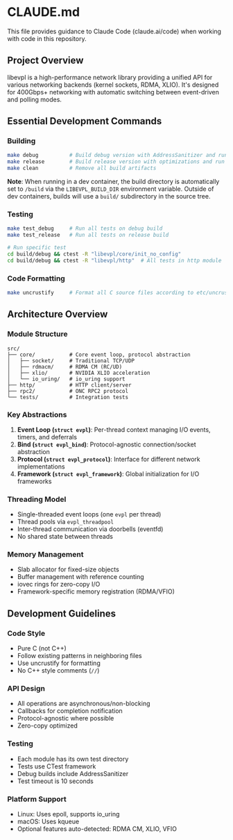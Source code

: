 <!--
SPDX-FileCopyrightText: 2025 Ben Jarvis

SPDX-License-Identifier: LGPL-2.1-only
-->

# CLAUDE.md

This file provides guidance to Claude Code (claude.ai/code) when working with code in this repository.

## Project Overview

libevpl is a high-performance network library providing a unified API for various networking backends (kernel sockets, RDMA, XLIO). It's designed for 400Gbps+ networking with automatic switching between event-driven and polling modes.

## Essential Development Commands

### Building
```bash
make debug          # Build debug version with AddressSanitizer and run tests
make release        # Build release version with optimizations and run tests
make clean          # Remove all build artifacts
```

**Note**: When running in a dev container, the build directory is automatically set to `/build` via the `LIBEVPL_BUILD_DIR` environment variable. Outside of dev containers, builds will use a `build/` subdirectory in the source tree.

### Testing
```bash
make test_debug     # Run all tests on debug build
make test_release   # Run all tests on release build

# Run specific test
cd build/debug && ctest -R "libevpl/core/init_no_config"
cd build/debug && ctest -R "libevpl/http"  # All tests in http module
```

### Code Formatting
```bash
make uncrustify     # Format all C source files according to etc/uncrustify.cfg
```

## Architecture Overview

### Module Structure
```
src/
├── core/           # Core event loop, protocol abstraction
│   ├── socket/     # Traditional TCP/UDP
│   ├── rdmacm/     # RDMA CM (RC/UD)
│   ├── xlio/       # NVIDIA XLIO acceleration
│   └── io_uring/   # io_uring support
├── http/           # HTTP client/server
├── rpc2/           # ONC RPC2 protocol
└── tests/          # Integration tests
```

### Key Abstractions

1. **Event Loop (`struct evpl`)**: Per-thread context managing I/O events, timers, and deferrals
2. **Bind (`struct evpl_bind`)**: Protocol-agnostic connection/socket abstraction
3. **Protocol (`struct evpl_protocol`)**: Interface for different network implementations
4. **Framework (`struct evpl_framework`)**: Global initialization for I/O frameworks

### Threading Model
- Single-threaded event loops (one `evpl` per thread)
- Thread pools via `evpl_threadpool`
- Inter-thread communication via doorbells (eventfd)
- No shared state between threads

### Memory Management
- Slab allocator for fixed-size objects
- Buffer management with reference counting
- iovec rings for zero-copy I/O
- Framework-specific memory registration (RDMA/VFIO)

## Development Guidelines

### Code Style
- Pure C (not C++)
- Follow existing patterns in neighboring files
- Use uncrustify for formatting
- No C++ style comments (`//`)

### API Design
- All operations are asynchronous/non-blocking
- Callbacks for completion notification
- Protocol-agnostic where possible
- Zero-copy optimized

### Testing
- Each module has its own test directory
- Tests use CTest framework
- Debug builds include AddressSanitizer
- Test timeout is 10 seconds

### Platform Support
- Linux: Uses epoll, supports io_uring
- macOS: Uses kqueue
- Optional features auto-detected: RDMA CM, XLIO, VFIO